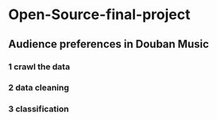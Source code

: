 # Open-Source-final-project

## Audience preferences in Douban Music
### 1 crawl the data
### 2 data cleaning
### 3 classification
